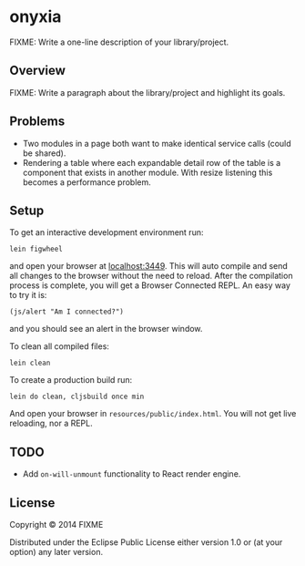# onyxia

FIXME: Write a one-line description of your library/project.

## Overview

FIXME: Write a paragraph about the library/project and highlight its goals.

## Problems

* Two modules in a page both want to make identical service calls (could be shared).
* Rendering a table where each expandable detail row of the table is a component that exists in another module. With resize listening this becomes a performance problem.

## Setup

To get an interactive development environment run:

    lein figwheel

and open your browser at [localhost:3449](http://localhost:3449/).
This will auto compile and send all changes to the browser without the
need to reload. After the compilation process is complete, you will
get a Browser Connected REPL. An easy way to try it is:

    (js/alert "Am I connected?")

and you should see an alert in the browser window.

To clean all compiled files:

    lein clean

To create a production build run:

    lein do clean, cljsbuild once min

And open your browser in `resources/public/index.html`. You will not
get live reloading, nor a REPL.

## TODO

* Add `on-will-unmount` functionality to React render engine.

## License

Copyright © 2014 FIXME

Distributed under the Eclipse Public License either version 1.0 or (at your option) any later version.

